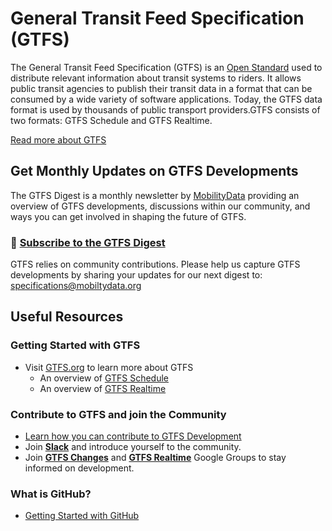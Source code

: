 # General Transit Feed Specification (GTFS) 
The General Transit Feed Specification (GTFS) is an [Open Standard](https://www.interoperablemobility.org/definitions/#open_standard) used to distribute relevant information about transit systems to riders. It allows public transit agencies to publish their transit data in a format that can be consumed by a wide variety of software applications. Today, the GTFS data format is used by thousands of public transport providers.GTFS consists of two formats: GTFS Schedule and GTFS Realtime.

[Read more about GTFS](https://gtfs.org/)

## Get Monthly Updates on GTFS Developments
The GTFS Digest is a monthly newsletter by [MobilityData](https://mobilitydata.org/) providing an overview of GTFS developments, discussions within our community, and ways you can get involved in shaping the future of GTFS.

### **🔔 [Subscribe to the GTFS Digest](https://groups.google.com/g/gtfs-updates)**

GTFS relies on community contributions. Please help us capture GTFS developments by sharing your updates for our next digest to: [specifications@mobiltydata.org](mailto:specifications@mobiltydata.org)

## Useful Resources
### Getting Started with GTFS
- Visit [GTFS.org](https://gtfs.org/) to learn more about GTFS
  - An overview of [GTFS Schedule](https://gtfs.org/schedule/)
  - An overview of [GTFS Realtime](https://gtfs.org/realtime/)

### Contribute to GTFS and join the Community

- [Learn how you can contribute to GTFS Development](https://github.com/google/transit/blob/master/CONTRIBUTING.md)
- Join [__Slack__](https://share.mobilitydata.org/slack) and introduce yourself to the community.
- Join [__GTFS Changes__](https://groups.google.com/g/gtfs-changes) and [__GTFS Realtime__](https://groups.google.com/g/gtfs-realtime) Google Groups to stay informed on development.


### What is GitHub? 
* [Getting Started with GitHub](https://docs.github.com/en/get-started)
